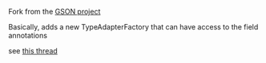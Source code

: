 Fork from the [GSON project](https://code.google.com/p/google-gson/)

Basically, adds a new TypeAdapterFactory that can have access to the field annotations

see [this thread](https://code.google.com/p/google-gson/issues/detail?id=269)